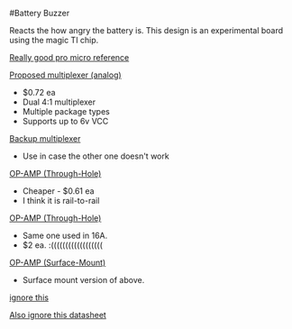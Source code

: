 #Battery Buzzer

Reacts the how angry the battery is.  This design is an experimental board using the magic TI chip.

[Really good pro micro reference](https://cdn.sparkfun.com/assets/9/c/3/c/4/523a1765757b7f5c6e8b4567.png)

[Proposed multiplexer (analog)](http://www.ti.com/product/SN74HC4852/)
* $0.72 ea
* Dual 4:1 multiplexer
* Multiple package types
* Supports up to 6v VCC 

[Backup multiplexer](http://www.ti.com/product/SN74CB3T3253/)
* Use in case the other one doesn't work

[OP-AMP (Through-Hole)](https://www.digikey.com/products/en?mpart=TL071CP&v=296)
* Cheaper - $0.61 ea
* I think it is rail-to-rail

[OP-AMP (Through-Hole)](https://www.digikey.com/products/en?mpart=LMC6482AIN/NOPB&v=296)
* Same one used in 16A.
* $2 ea. :((((((((((((((((((

[OP-AMP (Surface-Mount)](https://www.digikey.com/products/en?mpart=LMC6482AIM/NOPB&v=296)
* Surface mount version of above.


[ignore this](http://www.ti.com/product/BQ76920)

[Also ignore this datasheet](http://www.ti.com/lit/ds/symlink/bq76920.pdf)
